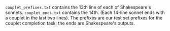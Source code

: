 `couplet_prefixes.txt` contains the 13th line of each of Shakespeare's sonnets. `couplet_ends.txt` contains the 14th. (Each 14-line sonnet ends with a couplet in the last two lines). The prefixes are our test set prefixes for the couplet completion task; the ends are Shakespeare's outputs. 